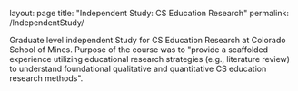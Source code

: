 layout: page
title: "Independent Study: CS Education Research"
permalink: /IndependentStudy/

Graduate level independent Study for CS Education Research at Colorado School of Mines. Purpose of the course was to "provide a scaffolded experience utilizing educational research 
strategies (e.g., literature review) to understand foundational qualitative and quantitative CS education research methods".
